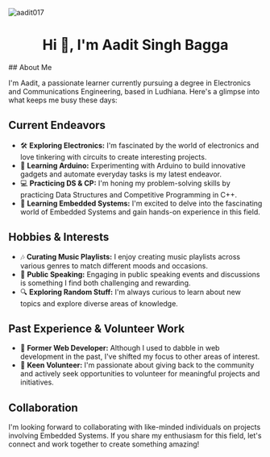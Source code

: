 
<p align="left"> <img src="https://komarev.com/ghpvc/?username=aadit017&label=Profile%20views&color=0e75b6&style=flat" alt="aadit017" /> </p>
<h1 align="center">Hi 👋, I'm Aadit Singh Bagga</h1>
## About Me

I'm Aadit, a passionate learner currently pursuing a degree in Electronics and Communications Engineering, based in Ludhiana. Here's a glimpse into what keeps me busy these days:

## Current Endeavors

- 🛠️ **Exploring Electronics:** I'm fascinated by the world of electronics and love tinkering with circuits to create interesting projects.
- 🤖 **Learning Arduino:** Experimenting with Arduino to build innovative gadgets and automate everyday tasks is my latest endeavor.
- 💻 **Practicing DS & CP:** I'm honing my problem-solving skills by practicing Data Structures and Competitive Programming in C++.
- 🌱 **Learning Embedded Systems:** I'm excited to delve into the fascinating world of Embedded Systems and gain hands-on experience in this field.

## Hobbies & Interests

- 🎶 **Curating Music Playlists:** I enjoy creating music playlists across various genres to match different moods and occasions.
- 🎤 **Public Speaking:** Engaging in public speaking events and discussions is something I find both challenging and rewarding.
- 🔍 **Exploring Random Stuff:** I'm always curious to learn about new topics and explore diverse areas of knowledge.

## Past Experience & Volunteer Work

- 🔧 **Former Web Developer:** Although I used to dabble in web development in the past, I've shifted my focus to other areas of interest.
- 🤝 **Keen Volunteer:** I'm passionate about giving back to the community and actively seek opportunities to volunteer for meaningful projects and initiatives.

## Collaboration

I'm looking forward to collaborating with like-minded individuals on projects involving Embedded Systems. If you share my enthusiasm for this field, let's connect and work together to create something amazing!
